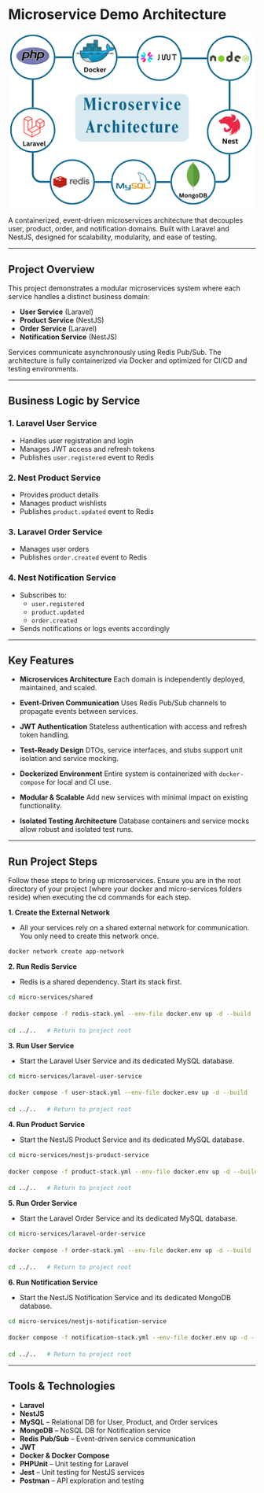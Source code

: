 # Microservice Demo Architecture

![Microservice Architecture](./project.png)

A containerized, event-driven microservices architecture that decouples user, product, order, and notification domains. Built with Laravel and NestJS, designed for scalability, modularity, and ease of testing.

---

##  Project Overview

This project demonstrates a modular microservices system where each service handles a distinct business domain:

- **User Service** (Laravel)
- **Product Service** (NestJS)
- **Order Service** (Laravel)
- **Notification Service** (NestJS)

Services communicate asynchronously using Redis Pub/Sub. The architecture is fully containerized via Docker and optimized for CI/CD and testing environments.

---

## Business Logic by Service

### 1. **Laravel User Service**
- Handles user registration and login
- Manages JWT access and refresh tokens
- Publishes `user.registered` event to Redis

### 2. **Nest Product Service**
- Provides product details
- Manages product wishlists
- Publishes `product.updated` event to Redis

### 3. **Laravel Order Service**
- Manages user orders
- Publishes `order.created` event to Redis

### 4. **Nest Notification Service**
- Subscribes to:
  - `user.registered`
  - `product.updated`
  - `order.created`
- Sends notifications or logs events accordingly

---

## Key Features

- **Microservices Architecture**
  Each domain is independently deployed, maintained, and scaled.

- **Event-Driven Communication**
  Uses Redis Pub/Sub channels to propagate events between services.

- **JWT Authentication**
  Stateless authentication with access and refresh token handling.

- **Test-Ready Design**
  DTOs, service interfaces, and stubs support unit isolation and service mocking.

- **Dockerized Environment**
  Entire system is containerized with `docker-compose` for local and CI use.

- **Modular & Scalable**
  Add new services with minimal impact on existing functionality.

- **Isolated Testing Architecture**
  Database containers and service mocks allow robust and isolated test runs.

---


## Run Project Steps

Follow these steps to bring up microservices. Ensure you are in the root directory of your project (where your docker and micro-services folders reside) when executing the cd commands for each step.



**1. Create the External Network**

- All your services rely on a shared external network for communication. You only need to create this network once.

```bash
docker network create app-network
```

**2. Run Redis Service**

- Redis is a shared dependency. Start its stack first.

```bash
cd micro-services/shared

docker compose -f redis-stack.yml --env-file docker.env up -d --build

cd ../..   # Return to project root

```

**3. Run User Service**

- Start the Laravel User Service and its dedicated MySQL database.

```bash
cd micro-services/laravel-user-service

docker compose -f user-stack.yml --env-file docker.env up -d --build

cd ../..   # Return to project root
```

**4. Run Product Service**
- Start the NestJS Product Service and its dedicated MySQL database.

```bash
cd micro-services/nestjs-product-service

docker compose -f product-stack.yml --env-file docker.env up -d --build

cd ../..   # Return to project root

```


**5. Run Order Service**
- Start the Laravel Order Service and its dedicated MySQL database.

```bash
cd micro-services/laravel-order-service

docker compose -f order-stack.yml --env-file docker.env up -d --build

cd ../..   # Return to project root
```



**6. Run Notification Service**
- Start the NestJS Notification Service and its dedicated MongoDB database.

```bash
cd micro-services/nestjs-notification-service

docker compose -f notification-stack.yml --env-file docker.env up -d --build

cd ../..   # Return to project root

```




---
## Tools & Technologies

- **Laravel**
- **NestJS**
- **MySQL** – Relational DB for User, Product, and Order services
- **MongoDB** – NoSQL DB for Notification service
- **Redis Pub/Sub** – Event-driven service communication
- **JWT**
- **Docker & Docker Compose**
- **PHPUnit** – Unit testing for Laravel
- **Jest** – Unit testing for NestJS services
- **Postman** – API exploration and testing

